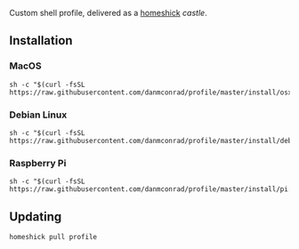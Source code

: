 Custom shell profile, delivered as a [homeshick](https://github.com/andsens/homeshick) _castle_.

## Installation

### MacOS

```shell
sh -c "$(curl -fsSL https://raw.githubusercontent.com/danmconrad/profile/master/install/osx.sh)"
```

### Debian Linux

```shell
sh -c "$(curl -fsSL https://raw.githubusercontent.com/danmconrad/profile/master/install/debian.sh)"
```

### Raspberry Pi

```shell
sh -c "$(curl -fsSL https://raw.githubusercontent.com/danmconrad/profile/master/install/pi.sh)"
```

## Updating

```shell
homeshick pull profile
```
